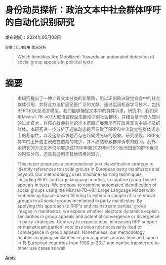 # 身份动员探析：政治文本中社会群体呼吁的自动化识别研究

发布时间：2024年05月03日

`分类：LLM应用` `政治分析`

> Which Identities Are Mobilized: Towards an automated detection of social group appeals in political texts

# 摘要

> 本研究提出了一种计算文本分类的新策略，用以识别欧洲政党宣言中的社会群体引用，并将此方法扩展至更广泛的文献。通过运用机器学习技术，包括BERT和大型语言模型，我们能够捕捉文本中的群体诉求。研究中，我们采用Mistral-7B-v0.1大型语言模型来自动识别社会群体，并结合基于嵌入空间的过滤技术，将核心社会群体的样本范围扩展至所有在政党宣言中被提及的群体。本研究进一步分析了选举动态是否导致了RRP和主流政党在群体诉求上的相似性，以及这些诉求是否存在趋同或分歧的现象。研究发现，RRP支持率的上升或主流政党选票的减少，并不必然导致群体诉求的趋同。此外，本研究的方法论不仅能够追踪1980年至2021年间15个欧洲国家的群体诉求的时空分布，还具有适用于其他情境的潜力。

> This paper proposes a computational text classification strategy to identify references to social groups in European party manifestos and beyond. Our methodology uses machine learning techniques, including BERT and large language models, to capture group-based appeals in texts. We propose to combine automated identification of social groups using the Mistral-7B-v0.1 Large Language Model with Embedding Space-based filtering to extend a sample of core social groups to all social groups mentioned in party manifestos. By applying this approach to RRP's and mainstream parties' group images in manifestos, we explore whether electoral dynamics explain similarities in group appeals and potential convergence or divergence in party strategies. Contrary to expectations, increasing RRP support or mainstream parties' vote loss does not necessarily lead to convergence in group appeals. Nonetheless, our methodology enables mapping similarities in group appeals across time and space in 15 European countries from 1980 to 2021 and can be transferred to other use cases as well.

[Arxiv](https://arxiv.org/abs/2405.01904)